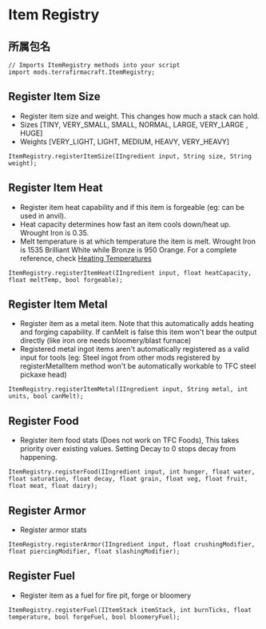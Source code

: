 # Item Registry

## 所属包名
```zenscript
// Imports ItemRegistry methods into your script
import mods.terrafirmacraft.ItemRegistry;
```

## Register Item Size
- Register item size and weight. This changes how much a stack can hold.
- Sizes [TINY, VERY_SMALL, SMALL, NORMAL, LARGE, VERY_LARGE , HUGE]
- Weights [VERY_LIGHT, LIGHT, MEDIUM, HEAVY, VERY_HEAVY]
```zenscript
ItemRegistry.registerItemSize(IIngredient input, String size, String weight);
```

## Register Item Heat
- Register item heat capability and if this item is forgeable (eg: can be used in anvil).
- Heat capacity determines how fast an item cools down/heat up. Wrought Iron is 0.35.
- Melt temperature is at which temperature the item is melt. Wrought Iron is 1535 Brilliant White while Bronze is 950 Orange. For a complete reference, check [Heating Temperatures](/Mods/Terrafirmacraft/HeatingTemperatures)
```zenscript
ItemRegistry.registerItemHeat(IIngredient input, float heatCapacity, float meltTemp, bool forgeable);
```

## Register Item Metal
- Register item as a metal item. Note that this automatically adds heating and forging capability. If canMelt is false this item won't bear the output directly (like iron ore needs bloomery/blast furnace)
- Registered metal ingot items aren't automatically registered as a valid input for tools (eg: Steel ingot from other mods registered by registerMetalItem method won't be automatically workable to TFC steel pickaxe head)
```zenscript
ItemRegistry.registerItemMetal(IIngredient input, String metal, int units, bool canMelt);
```

## Register Food
- Register item food stats (Does not work on TFC Foods), This takes priority over existing values. Setting Decay to 0 stops decay from happening.
```zenscript
ItemRegistry.registerFood(IIngredient input, int hunger, float water, float saturation, float decay, float grain, float veg, float fruit, float meat, float dairy);
```

## Register Armor
- Register armor stats
```zenscript
ItemRegistry.registerArmor(IIngredient input, float crushingModifier, float piercingModifier, float slashingModifier);
```

## Register Fuel
- Register item as a fuel for fire pit, forge or bloomery
```zenscript
ItemRegistry.registerFuel(IItemStack itemStack, int burnTicks, float temperature, bool forgeFuel, bool bloomeryFuel);
```

